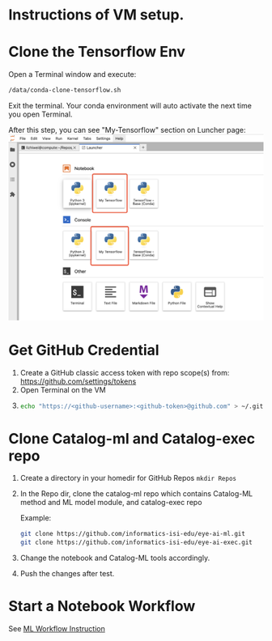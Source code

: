 # Instructions of VM setup.

# Clone the Tensorflow Env
Open a Terminal window and execute:
```bash
/data/conda-clone-tensorflow.sh
```
Exit the terminal. Your conda environment will auto activate the next time you open Terminal.

After this step, you can see "My-Tensorflow" section on Luncher page:
 ![minid](instruction_image/Launcher.png)


# Get GitHub Credential
1. Create a GitHub classic access token with repo scope(s) from: https://github.com/settings/tokens
2. Open Terminal on the VM
3. ```bash
   echo "https://<github-username>:<github-token>@github.com" > ~/.git-credential && chmod 600 ~/.git-credential
   ```
   

# Clone Catalog-ml and Catalog-exec repo
1. Create a directory in your homedir for GitHub Repos `mkdir Repos`
2. In the Repo dir, clone the catalog-ml repo which contains Catalog-ML method and ML model module, and catalog-exec repo
    
   Example:

   ```bash
   git clone https://github.com/informatics-isi-edu/eye-ai-ml.git
   git clone https://github.com/informatics-isi-edu/eye-ai-exec.git
    ```
3. Change the notebook and Catalog-ML tools accordingly.
4. Push the changes after test.

# Start a Notebook Workflow
See [ML Workflow Instruction](ml_workflow_instruction.md)
